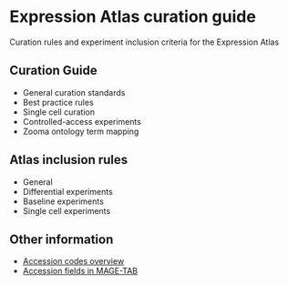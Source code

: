 # Expression Atlas curation guide
Curation rules and experiment inclusion criteria for the Expression Atlas

## Curation Guide
* General curation standards
* Best practice rules
* Single cell curation
* Controlled-access experiments
* Zooma ontology term mapping


## Atlas inclusion rules
* General
* Differential experiments
* Baseline experiments
* Single cell experiments


## Other information
* [Accession codes overview](accession_codes.md)
* [Accession fields in MAGE-TAB](accession_fields_in_magetab.md)

